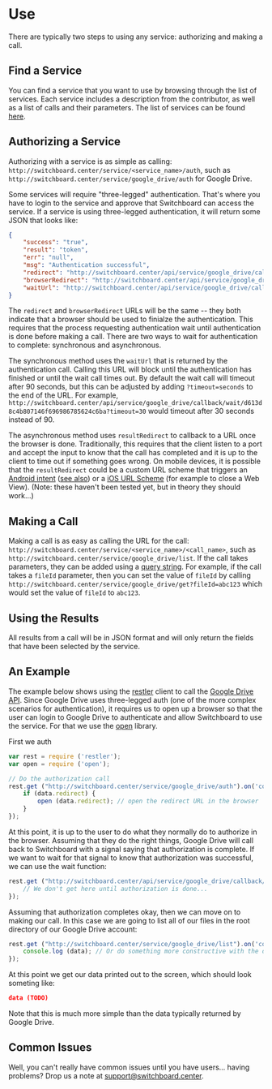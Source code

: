# Use
There are typically two steps to using any service: authorizing and making a call.

## Find a Service
You can find a service that you want to use by browsing through the list of services. Each service includes a description from the contributor, as well as a list of calls and their parameters. The list of services can be found [here](/services.html).

## Authorizing a Service
Authorizing with a service is as simple as calling: `http://switchboard.center/service/<service_name>/auth`, such as `http://switchboard.center/service/google_drive/auth` for Google Drive.

Some services will require "three-legged" authentication. That's where you have to login to the service and approve that Switchboard can access the service. If a service is using three-legged authentication, it will return some JSON that looks like:
``` json
{ 
	"success": "true",
	"result": "token",
	"err": "null",
	"msg": "Authentication successful",
	"redirect": "http://switchboard.center/api/service/google_drive/callback/redirect?redirect=https%3A%2F%2Faccounts.google.com%2Fo%2Foauth2%2Fauth%3Fredirect_uri%3Dhttp&waitId=d613d8c4b807146f696986785624c6ba",
	"browserRedirect": "http://switchboard.center/api/service/google_drive/callback/redirect?redirect=https%3A%2F%2Faccounts.google.com%2Fo%2Foauth2%2Fauth%3Fredirect_uri%3Dhttp&waitId=d613d8c4b807146f696986785624c6ba",
	"waitUrl": "http://switchboard.center/api/service/google_drive/callback/wait/d613d8c4b807146f696986785624c6ba" 
}
```

The `redirect` and `browserRedirect` URLs will be the same -- they both indicate that a browser should be used to finialze the authentication. This requires that the process requesting authentication wait until authentication is done before making a call. There are two ways to wait for authentication to complete: synchronous and asynchronous.

The synchronous method uses the `waitUrl` that is returned by the authentication call. Calling this URL will block until the authentication has finished or until the wait call times out. By default the wait call will timeout after 90 seconds, but this can be adjusted by adding `?timeout=seconds` to the end of the URL. For example, `http://switchboard.center/api/service/google_drive/callback/wait/d613d8c4b807146f696986785624c6ba?timeout=30` would timeout after 30 seconds instead of 90.

The asynchronous method uses `resultRedirect` to callback to a URL once the browser is done. Traditionally, this requires that the client listen to a port and accept the input to know that the call has completed and it is up to the client to time out if something goes wrong. On mobile devices, it is possible that the `resultRedirect` could be a custom URL scheme that triggers an [Android intent](https://developer.chrome.com/multidevice/android/intents) ([see also](http://developer.android.com/reference/android/content/Intent.html)) or a [iOS URL Scheme](https://developer.apple.com/library/ios/documentation/iPhone/Conceptual/iPhoneOSProgrammingGuide/Inter-AppCommunication/Inter-AppCommunication.html) (for example to close a Web View). (Note: these haven't been tested yet, but in theory they should work...)

## Making a Call
Making a call is as easy as calling the URL for the call: `http://switchboard.center/service/<service_name>/<call_name>`, such as `http://switchboard.center/service/google_drive/list`. If the call takes parameters, they can be added using a [query string](https://en.wikipedia.org/wiki/Query_string). For example, if the call takes a `fileId` parameter, then you can set the value of `fileId` by calling `http://switchboard.center/service/google_drive/get?fileId=abc123` which would set the value of `fileId` to `abc123`.

## Using the Results
All results from a call will be in JSON format and will only return the fields that have been selected by the service.

## An Example
The example below shows using the [restler](https://www.npmjs.com/package/restler) client to call the [Google Drive API](https://developers.google.com/drive/v2/reference/). Since Google Drive uses three-legged auth (one of the more complex scenarios for authentication), it requires us to open up a browser so that the user can login to Google Drive to authenticate and allow Switchboard to use the service. For that we use the [open](https://www.npmjs.com/package/open) library.

First we auth

```javascript
var rest = require ('restler');
var open = require ('open');

// Do the authorization call
rest.get ("http://switchboard.center/service/google_drive/auth").on('complete', function (data) {
	if (data.redirect) {
		open (data.redirect); // open the redirect URL in the browser
	}
});
```
At this point, it is up to the user to do what they normally do to authorize in the browser. Assuming that they do the right things, Google Drive will call back to Switchboard with a signal saying that authorization is complete. If we want to wait for that signal to know that authorization was successful, we can use the wait function:

```javascript
rest.get ("http://switchboard.center/api/service/google_drive/callback/wait/d613d8c4b807146f696986785624c6ba").on('complete', function (data) {
	// We don't get here until authorization is done...
});
```
Assuming that authorization completes okay, then we can move on to making our call. In this case we are going to list all of our files in the root directory of our Google Drive account:

```javascript
rest.get ("http://switchboard.center/service/google_drive/list").on('complete', function (data) {
	console.log (data); // Or do something more constructive with the data...
});
```
At this point we get our data printed out to the screen, which should look someting like:

```json
data (TODO)
```
Note that this is much more simple than the data typically returned by Google Drive.

## Common Issues

Well, you can't really have common issues until you have users... having problems? Drop us a note at support@switchboard.center.